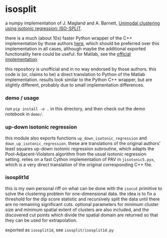 # isosplit

a numpy implementation of J. Magland and A. Barnett, [Unimodal clustering using isotonic regression: ISO-SPLIT](https://arxiv.org/abs/1508.04841).

there is a much (about 10x) faster Python wrapper of the C++ implementation by those authors [here](https://github.com/magland/isosplit5_python), which should be preferred over this implementation in all cases, although maybe the additional exported functionality here could be useful. for Matlab, see the [official implementation](https://github.com/flatironinstitute/isosplit5).

this repository is unofficial and in no way endorsed by those authors. this code is (or, claims to be) a direct translation to Python of the Matlab implementation. results look similar to the Python C++ wrapper, but are slightly different, probably due to small implementation differences.


### demo / usage

run `pip install -e .` in this directory, and then check out the demo notebook in `demo/`.


### up-down isotonic regression

this module also exports functions `up_down_isotonic_regression` and `down_up_isotonic_regression`. these are translations of the original authors' least squares up-down isotonic regression subroutine, which adapts the Pool-Adjacent-Violators algorithm from the usual isotonic regression setting. relies on a fast Cython implementation of PAV in `jisotonic5.pyx`, which is a very direct translation of the original corresponding C++ file.


### isosplit1d

this is my own personal riff on what can be done with the `isocut` primitive to solve the clustering problem for one-dimensional data. the idea is to fix a threshold for the dip score statistic and recursively split the data until there are no remaining significant cuts. optional parameters for minimum cluster size and minimum spatial extent of clusters are also included, and the discovered cut points which divide the spatial domain are returned so that they can be used for extrapolation.

exported as `isosplit1d`, see `isosplit/isosplit1d.py`
